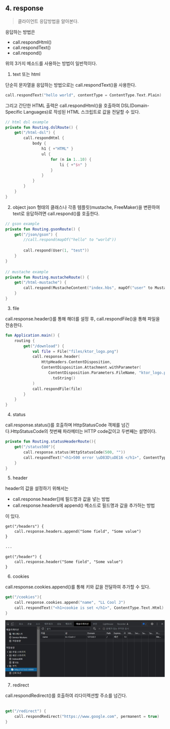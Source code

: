 ## 4. response
> 클라이언트 응답방법을 알아본다.  

응답하는 방법은 
- call.respondHtml()
- call.respondText()
- call.respond()

위의 3가지 메소드를 사용하는 방법이 일반적이다.

1. text 또는 html

단순히 문자열을 응답하는 방법으로는 call.respondText()을 사용한다.

~~~kotlin
call.respondText("hello world", contentType = ContentType.Text.Plain)
~~~   

그리고 간단한 HTML 출력은 call.respondHtml()을 호출하여 DSL(Domain-Specific Languages)로 작성된 HTML 스크립트로 값을 전달할 수 있다. 

~~~kotlin
// html dsl example
private fun Routing.dslRoute() {
    get("/html-dsl") {
        call.respondHtml {
            body {
                h1 { +"HTML" }
                ul {
                    for (n in 1..10) {
                        li { +"$n" }
                    }
                }
            }
        }
    }
}
~~~

2. object
json 형태의 클래스나 각종 템플릿(mustache, FreeMaker)을 변환하여 text로 응답하려면 call.respond()를 호출한다.   


~~~kotlin
// gson example
private fun Routing.gsonRoute() {
    get("/json/gson") {
        //call.respond(mapOf("hello" to "world"))

        call.respond(User(1, "test"))
    }
}

// mustache example
private fun Routing.mustacheRoute() {
    get("/html-mustache") {
        call.respond(MustacheContent("index.hbs", mapOf("user" to MustacheUser(1, "user1"))))
    }
}
~~~

3. file 
   
call.response.header()를 통해 해더를 설정 후, call.respondFile()을 통해 파일을 전송한다.   
~~~kotlin
fun Application.main() {
    routing {
        get("/download") {
            val file = File("files/ktor_logo.png")
            call.response.header(
                HttpHeaders.ContentDisposition,
                ContentDisposition.Attachment.withParameter(
                   ContentDisposition.Parameters.FileName, "ktor_logo.png")
                    .toString()
            )
            call.respondFile(file)
        }
    }
}
~~~

4. status
   
call.response.status()를 호출하며 HttpStatusCode 객체를 넘긴다.HttpStatusCode의 첫번째 파라메터는 HTTP code값이고 두번째는 설명이다. 
~~~kotlin
private fun Routing.statusHeaderRoute(){
    get("/status500"){
        call.response.status(HttpStatusCode(500, ""))
        call.respondText("<h1>500 error \uD83D\uDE16 </h1>", ContentType.Text.Html)
    }
}
~~~

5. header

header의 값을 설정하기 위해서는 
- call.response.header[]에 필드명과 값을 넣는 방법
- call.response.headers에 append() 메소드로 필드명과 값을 추가하는 방법

이 있다. 
~~~
get("/headers") {
    call.response.headers.append("Some field", "Some value")
}

...

get("/header") {
    call.response.header("Some field", "Some value")
}
~~~

6. cookies

call.response.cookies.append()를 통해 키와 값을 전달하여 추가할 수 있다. 
~~~kotlin
get("/cookies"){
    call.response.cookies.append("name", "LL Cool J")
    call.respondText("<h1>cookie is set </h1>", ContentType.Text.Html)
}
~~~

![](images/response_1_chrome.jpg)

   
7. redirect

call.respondRedirect()를 호출하여 리다이렉션할 주소를 넘긴다. 
~~~kotlin

get("/redirect") {
    call.respondRedirect("https://www.google.com", permanent = true)
}

~~~
   

